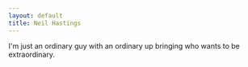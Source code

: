 ```yaml
---
layout: default
title: Neil Hastings
---
```

I'm just an ordinary guy with an ordinary up bringing who wants to be extraordinary.



